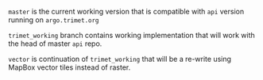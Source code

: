 `master` is the current working version that is compatible with `api` version
running on `argo.trimet.org`


`trimet_working` branch contains working implementation that will work with
the head of master `api` repo.


`vector` is continuation of `trimet_working` that will be a re-write
using MapBox vector tiles instead of raster.